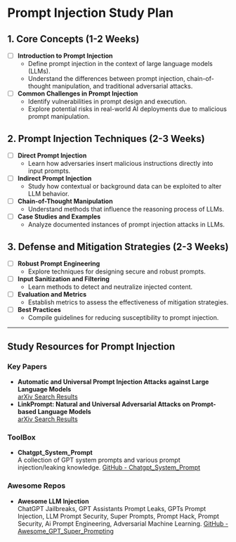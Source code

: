 # Prompt Injection Study Plan

## 1. Core Concepts (1-2 Weeks)
- [ ] **Introduction to Prompt Injection**
  - Define prompt injection in the context of large language models (LLMs).
  - Understand the differences between prompt injection, chain-of-thought manipulation, and traditional adversarial attacks.
- [ ] **Common Challenges in Prompt Injection**
  - Identify vulnerabilities in prompt design and execution.
  - Explore potential risks in real-world AI deployments due to malicious prompt manipulation.

## 2. Prompt Injection Techniques (2-3 Weeks)
- [ ] **Direct Prompt Injection**
  - Learn how adversaries insert malicious instructions directly into input prompts.
- [ ] **Indirect Prompt Injection**
  - Study how contextual or background data can be exploited to alter LLM behavior.
- [ ] **Chain-of-Thought Manipulation**
  - Understand methods that influence the reasoning process of LLMs.
- [ ] **Case Studies and Examples**
  - Analyze documented instances of prompt injection attacks in LLMs.

## 3. Defense and Mitigation Strategies (2-3 Weeks)
- [ ] **Robust Prompt Engineering**
  - Explore techniques for designing secure and robust prompts.
- [ ] **Input Sanitization and Filtering**
  - Learn methods to detect and neutralize injected content.
- [ ] **Evaluation and Metrics**
  - Establish metrics to assess the effectiveness of mitigation strategies.
- [ ] **Best Practices**
  - Compile guidelines for reducing susceptibility to prompt injection.

---

## Study Resources for Prompt Injection

### Key Papers
- **Automatic and Universal Prompt Injection Attacks against Large Language Models**  
  [arXiv Search Results](https://arxiv.org/abs/2403.04957)
- **LinkPrompt: Natural and Universal Adversarial Attacks on Prompt-based Language Models**  
  [arXiv Search Results](https://arxiv.org/abs/2403.16432)

### ToolBox
- **Chatgpt_System_Prompt**  
  A collection of GPT system prompts and various prompt injection/leaking knowledge.
  [GitHub - Chatgpt_System_Prompt](https://github.com/LouisShark/chatgpt_system_prompt)  



### Awesome Repos
- **Awesome LLM Injection**  
  ChatGPT Jailbreaks, GPT Assistants Prompt Leaks, GPTs Prompt Injection, LLM Prompt Security, Super Prompts, Prompt Hack, Prompt Security, Ai Prompt Engineering, Adversarial Machine Learning.
  [GitHub - Awesome_GPT_Super_Prompting](https://github.com/CyberAlbSecOP/Awesome_GPT_Super_Prompting)
